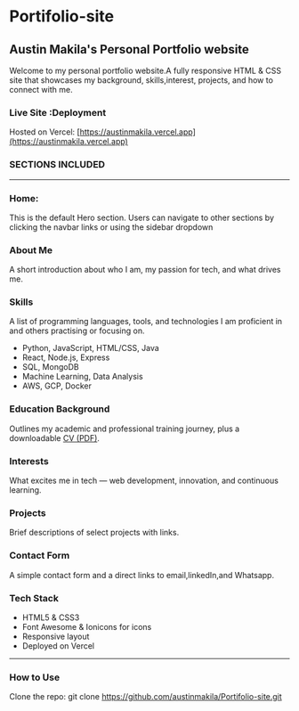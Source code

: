 # Portifolio-site
## Austin Makila's Personal Portfolio website
Welcome to my personal portfolio website.A fully responsive HTML & CSS site that showcases my background, skills,interest, projects, and how to connect with me. 

### Live Site :Deployment

Hosted on Vercel: [https://austinmakila.vercel.app](https://austinmakila.vercel.app)  



### SECTIONS INCLUDED
-------------------------------------------------------------------

### Home: 
This is the default Hero section. Users can navigate to other sections by clicking the navbar links or using the sidebar dropdown

### About Me
A short introduction about who I am, my passion for tech, and what drives me.

### Skills
A list of programming languages, tools, and technologies I am proficient in and others practising or focusing on.
- Python, JavaScript, HTML/CSS, Java
- React, Node.js, Express
- SQL, MongoDB
- Machine Learning, Data Analysis
- AWS, GCP, Docker

### Education Background
Outlines my academic and professional training journey, plus a downloadable [CV (PDF)](pic/C_V.pdf).

### Interests
What excites me in tech — web development, innovation, and continuous learning.

### Projects
Brief descriptions of select projects with links.

### Contact Form

A simple contact form and a direct links to email,linkedIn,and Whatsapp.


### Tech Stack
- HTML5 & CSS3
- Font Awesome & Ionicons for icons
- Responsive layout
- Deployed on Vercel
-------


### How to Use
Clone the repo:
   git clone https://github.com/austinmakila/Portifolio-site.git
